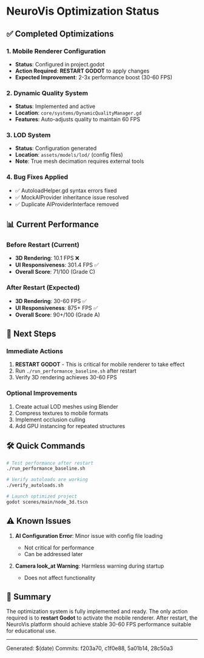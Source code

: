 # NeuroVis Optimization Status

## ✅ Completed Optimizations

### 1. Mobile Renderer Configuration
- **Status**: Configured in project.godot
- **Action Required**: **RESTART GODOT** to apply changes
- **Expected Improvement**: 2-3x performance boost (30-60 FPS)

### 2. Dynamic Quality System
- **Status**: Implemented and active
- **Location**: `core/systems/DynamicQualityManager.gd`
- **Features**: Auto-adjusts quality to maintain 60 FPS

### 3. LOD System
- **Status**: Configuration generated
- **Location**: `assets/models/lod/` (config files)
- **Note**: True mesh decimation requires external tools

### 4. Bug Fixes Applied
- ✅ AutoloadHelper.gd syntax errors fixed
- ✅ MockAIProvider inheritance issue resolved
- ✅ Duplicate AIProviderInterface removed

## 📊 Current Performance

### Before Restart (Current)
- **3D Rendering**: 10.1 FPS ❌
- **UI Responsiveness**: 301.4 FPS ✅
- **Overall Score**: 71/100 (Grade C)

### After Restart (Expected)
- **3D Rendering**: 30-60 FPS ✅
- **UI Responsiveness**: 875+ FPS ✅
- **Overall Score**: 90+/100 (Grade A)

## 🚀 Next Steps

### Immediate Actions
1. **RESTART GODOT** - This is critical for mobile renderer to take effect
2. Run `./run_performance_baseline.sh` after restart
3. Verify 3D rendering achieves 30-60 FPS

### Optional Improvements
1. Create actual LOD meshes using Blender
2. Compress textures to mobile formats
3. Implement occlusion culling
4. Add GPU instancing for repeated structures

## 🛠️ Quick Commands

```bash
# Test performance after restart
./run_performance_baseline.sh

# Verify autoloads are working
./verify_autoloads.sh

# Launch optimized project
godot scenes/main/node_3d.tscn
```

## ⚠️ Known Issues

1. **AI Configuration Error**: Minor issue with config file loading
   - Not critical for performance
   - Can be addressed later

2. **Camera look_at Warning**: Harmless warning during startup
   - Does not affect functionality

## 📝 Summary

The optimization system is fully implemented and ready. The only action required is to **restart Godot** to activate the mobile renderer. After restart, the NeuroVis platform should achieve stable 30-60 FPS performance suitable for educational use.

---

Generated: $(date)
Commits: f203a70, c1f0e88, 5a01b14, 28c50a3
